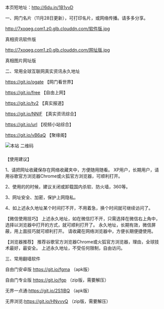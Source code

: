 本页短地址：http://6du.in/1B1vvD

一、网门名片（11月28日更新），可打印名片，或网络传播。请多多分享。

http://7xoqeg.com1.z0.glb.clouddn.com/软件版.jpg

真相资讯软件版

http://7xoqeg.com1.z0.glb.clouddn.com/网址版.jpg

真相图片网址版

二、常用全球互联网真实资讯永久地址


https://git.io/ogate 【网门看世界】

https://git.io/free  【自由上网】

https://git.io/tv2   【真实报道】

https://git.io/NNIF  【真实资讯综合】

https://git.io/url   【视频小站综合】

https://git.io/vB6aQ 【聚缘阁】

![本站 二维码](http://bbs.juyuange.org/upload/attach/000/002/11f854765c39541233e1f4e59aae4d6a.jpg)
###

【使用建议】

1、请把网址收藏保存在网络收藏夹中，方便随用随看。
   XP用户，长期用户，请用谷歌官方浏览器Chrome或火狐官方浏览器，可顺利打开。
   
2、使用的的时候，建议关闭或卸载国内杀软、防火墙，360等。

3、网址安全、加密，保护上网隐私。

4、如上述永久地址某个时间打不开，不用着急，换个时间就可继续访问了。

【微信使用技巧】
上述永久地址，如在微信打不开，只需选择在微信右上角中，选择以浏览器中打开的方式，就可顺利打开了。
永久地址，长期有效，微信屏蔽，用上面技巧就可顺利打开。
请收藏在网络浏览器中，方便长期便捷使用。

【浏览器推荐】
推荐谷歌官方浏览器Chrome或火狐官方浏览器，理由，全球技术最好，最安全。
上述永久地址，不受任何限制，自由访问。

三、常用翻墙软件

自由门安卓版 https://git.io/fgma （apk版）

自由门专业版 https://git.io/fgp （zip版，需要解压）

无界一点通:https://git.io/2S1IBQ （apk版）

无界浏览:https://git.io/HNvvvQ （zip版，需要解压）
